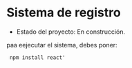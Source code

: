 <h1> Sistema de registro </h1>

- Estado del proyecto: En construcción.

paa eejecutar el sistema, debes poner:

``` npm install react'```
